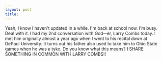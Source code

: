 ```yaml
---
layout: post
title: 
---
```


Yeah, I know I haven't updated in a while. I'm back at school now. I'm busy. Deal with it. I had my 2nd conversation with God--er, Larry Combs today. I met him originally almost a year ago when I went to his recital down at DePaul University. It turns out his father also used to take him to Ohio State games when he was a tyke. Do you know what this means? I SHARE SOMETHING IN COMMON WITH LARRY COMBS!!
